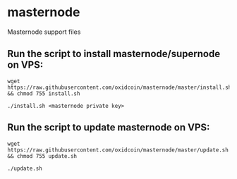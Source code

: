 # masternode
Masternode support files

## Run the script to install masternode/supernode on VPS:
```
wget https://raw.githubusercontent.com/oxidcoin/masternode/master/install.sh && chmod 755 install.sh

./install.sh <masternode private key>
```

## Run the script to update masternode on VPS:
```
wget https://raw.githubusercontent.com/oxidcoin/masternode/master/update.sh && chmod 755 update.sh

./update.sh
```
